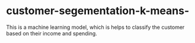 # customer-segementation-k-means-
This is a machine learning model, which is helps to classify the customer based on their income and spending.
